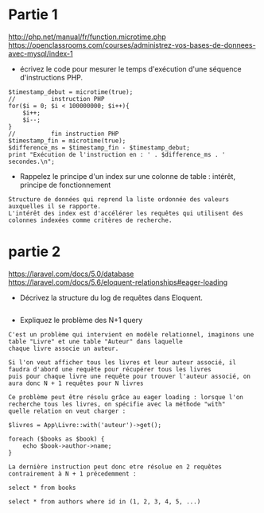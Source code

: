 # Partie 1
http://php.net/manual/fr/function.microtime.php
https://openclassrooms.com/courses/administrez-vos-bases-de-donnees-avec-mysql/index-1
- écrivez le code pour mesurer le temps d'exécution d'une séquence d'instructions PHP.
```
$timestamp_debut = microtime(true);
//          instruction PHP
for($i = 0; $i < 100000000; $i++){
    $i++;
    $i--;
}
//          fin instruction PHP
$timestamp_fin = microtime(true);
$difference_ms = $timestamp_fin - $timestamp_debut;
print "Exécution de l'instruction en : ' . $difference_ms . ' secondes.\n";
```
- Rappelez le principe d'un index sur une colonne de table : intérêt, principe de fonctionnement
```
Structure de données qui reprend la liste ordonnée des valeurs auxquelles il se rapporte.
L'intérêt des index est d'accélérer les requêtes qui utilisent des colonnes indexées comme critères de recherche.
```

# partie 2
https://laravel.com/docs/5.0/database
https://laravel.com/docs/5.6/eloquent-relationships#eager-loading
- Décrivez la structure du log de requêtes dans Eloquent.
```

```
- Expliquez le problème des N+1 query
```
C'est un problème qui intervient en modèle relationnel, imaginons une table "Livre" et une table "Auteur" dans laquelle 
chaque livre associe un auteur. 

Si l'on veut afficher tous les livres et leur auteur associé, il faudra d'abord une requête pour récupérer tous les livres
puis pour chaque livre une requête pour trouver l'auteur associé, on aura donc N + 1 requêtes pour N livres 

Ce problème peut être résolu grâce au eager loading : lorsque l'on recherche tous les livres, on spécifie avec la méthode "with"
quelle relation on veut charger :

$livres = App\Livre::with('auteur')->get();

foreach ($books as $book) {
    echo $book->author->name;
}

La dernière instruction peut donc etre résolue en 2 requêtes contrairement à N + 1 précedemment :

select * from books

select * from authors where id in (1, 2, 3, 4, 5, ...)
```
